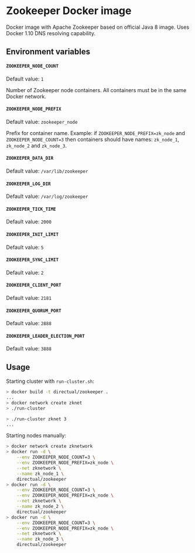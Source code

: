 # Zookeeper Docker image

Docker image with Apache Zookeeper based on official Java 8 image. Uses Docker 1.10 DNS resolving capability.


## Environment variables

#### `ZOOKEEPER_NODE_COUNT`

Default value: `1`

Number of Zookeeper node containers. All containers must be in the same Docker network.

#### `ZOOKEEPER_NODE_PREFIX`

Default value: `zookeeper_node`

Prefix for container name. Example: if `ZOOKEEPER_NODE_PREFIX=zk_node` and `ZOOKEEPER_NODE_COUNT=3` then containers should have names: `zk_node_1`, `zk_node_2` and `zk_node_3`.

#### `ZOOKEEPER_DATA_DIR`

Default value: `/var/lib/zookeeper`

#### `ZOOKEEPER_LOG_DIR`

Default value: `/var/log/zookeeper`

#### `ZOOKEEPER_TICK_TIME`

Default value: `2000`

#### `ZOOKEEPER_INIT_LIMIT`

Default value: `5`

#### `ZOOKEEPER_SYNC_LIMIT`

Default value: `2`

#### `ZOOKEEPER_CLIENT_PORT`

Default value: `2181`

#### `ZOOKEEPER_QUORUM_PORT`

Default value: `2888`

#### `ZOOKEEPER_LEADER_ELECTION_PORT`

Default value: `3888`


## Usage

Starting cluster with `run-cluster.sh`: 

```sh
> docker build -t directual/zookeeper .
...
> docker network create zknet
> ./run-cluster

> ./run-cluster zknet 3
...
```

Starting nodes manually:

```sh
> docker network create zknetwork
> docker run -d \
    --env ZOOKEEPER_NODE_COUNT=3 \
    --env ZOOKEEPER_NODE_PREFIX=zk_node \
    --net zknetwork \
    --name zk_node_1 \
    directual/zookeeper
> docker run -d \
    --env ZOOKEEPER_NODE_COUNT=3 \
    --env ZOOKEEPER_NODE_PREFIX=zk_node \
    --net zknetwork \
    --name zk_node_2 \
    directual/zookeeper
> docker run -d \
    --env ZOOKEEPER_NODE_COUNT=3 \
    --env ZOOKEEPER_NODE_PREFIX=zk_node \
    --net zknetwork \
    --name zk_node_3 \
    directual/zookeeper
```